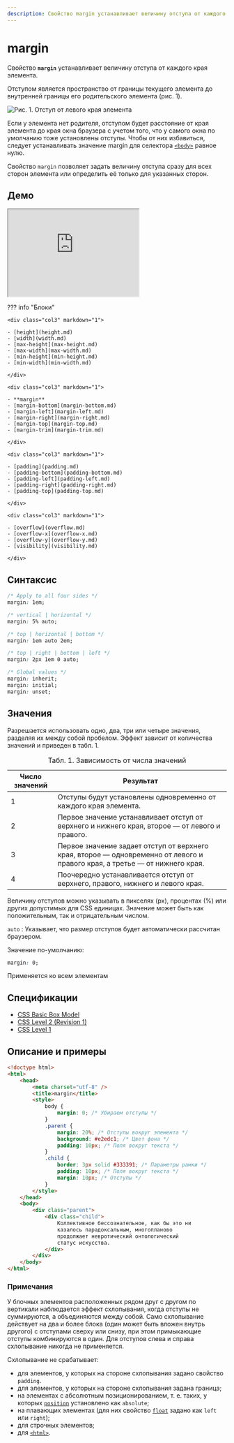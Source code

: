 ```yaml
---
description: Свойство margin устанавливает величину отступа от каждого края элемента
---
```


# margin

Свойство **`margin`** устанавливает величину отступа от каждого края элемента.

Отступом является пространство от границы текущего элемента до внутренней границы его родительского элемента (рис. 1).

![Рис. 1. Отступ от левого края элемента](css_margin_1.png)

Если у элемента нет родителя, отступом будет расстояние от края элемента до края окна браузера с учетом того, что у самого окна по умолчанию тоже установлены отступы. Чтобы от них избавиться, следует устанавливать значение margin для селектора [`<body>`](../html/body.md) равное нулю.

Свойство `margin` позволяет задать величину отступа сразу для всех сторон элемента или определить её только для указанных сторон.

## Демо

<iframe class="interactive is-default-height" height="200" src="https://interactive-examples.mdn.mozilla.net/pages/css/margin.html" title="MDN Web Docs Interactive Example" loading="lazy" data-readystate="complete"></iframe>

??? info "Блоки"

    <div class="col3" markdown="1">

    - [height](height.md)
    - [width](width.md)
    - [max-height](max-height.md)
    - [max-width](max-width.md)
    - [min-height](min-height.md)
    - [min-width](min-width.md)

    </div>

    <div class="col3" markdown="1">

    - **margin**
    - [margin-bottom](margin-bottom.md)
    - [margin-left](margin-left.md)
    - [margin-right](margin-right.md)
    - [margin-top](margin-top.md)
    - [margin-trim](margin-trim.md)

    </div>

    <div class="col3" markdown="1">

    - [padding](padding.md)
    - [padding-bottom](padding-bottom.md)
    - [padding-left](padding-left.md)
    - [padding-right](padding-right.md)
    - [padding-top](padding-top.md)

    </div>

    <div class="col3" markdown="1">

    - [overflow](overflow.md)
    - [overflow-x](overflow-x.md)
    - [overflow-y](overflow-y.md)
    - [visibility](visibility.md)

    </div>

## Синтаксис

```css
/* Apply to all four sides */
margin: 1em;

/* vertical | horizontal */
margin: 5% auto;

/* top | horizontal | bottom */
margin: 1em auto 2em;

/* top | right | bottom | left */
margin: 2px 1em 0 auto;

/* Global values */
margin: inherit;
margin: initial;
margin: unset;
```

## Значения

Разрешается использовать одно, два, три или четыре значения, разделяя их между собой пробелом. Эффект зависит от количества значений и приведен в табл. 1.

<table>
<caption> Табл. 1. Зависимость от числа значений</caption>
<thead>
<tr><th>Число значений</th><th>Результат</th></tr>
</thead>
<tbody>
<tr><td>1</td><td>Отступы будут установлены одновременно от каждого края элемента.</td></tr>
<tr><td>2</td><td>Первое значение устанавливает отступ от верхнего и нижнего края, второе — от левого и правого.</td></tr>
<tr><td>3</td><td>Первое значение задает отступ от верхнего края, второе — одновременно от левого и правого края, а третье — от нижнего края.</td></tr>
<tr><td>4</td><td>Поочередно устанавливается отступ от верхнего, правого, нижнего и левого края.</td></tr>
</tbody>
</table>

Величину отступов можно указывать в пикселях (px), процентах (%) или других допустимых для CSS единицах. Значение может быть как положительным, так и отрицательным числом.

`auto`
: Указывает, что размер отступов будет автоматически рассчитан браузером.

Значение по-умолчанию:

```css
margin: 0;
```

Применяется ко всем элементам

## Спецификации

-   [CSS Basic Box Model](http://dev.w3.org/csswg/css3-box/#margin)
-   [CSS Level 2 (Revision 1)](http://www.w3.org/TR/CSS2/box.html#margin-properties)
-   [CSS Level 1](http://www.w3.org/TR/CSS1/#margin)

## Описание и примеры

```html
<!doctype html>
<html>
	<head>
		<meta charset="utf-8" />
		<title>margin</title>
		<style>
			body {
				margin: 0; /* Убираем отступы */
			}
			.parent {
				margin: 20%; /* Отступы вокруг элемента */
				background: #e2edc1; /* Цвет фона */
				padding: 10px; /* Поля вокруг текста */
			}
			.child {
				border: 3px solid #333391; /* Параметры рамки */
				padding: 10px; /* Поля вокруг текста */
				margin: 10px; /* Отступы */
			}
		</style>
	</head>
	<body>
		<div class="parent">
			<div class="child">
				Коллективное бессознательное, как бы это ни
				казалось парадоксальным, многопланово
				продолжает невротический онтологический
				статус искусства.
			</div>
		</div>
	</body>
</html>
```

### Примечания

У блочных элементов расположенных рядом друг с другом по вертикали наблюдается эффект схлопывания, когда отступы не суммируются, а объединяются между собой. Само схлопывание действует на два и более блока (один может быть вложен внутрь другого) с отступами сверху или снизу, при этом примыкающие отступы комбинируются в один. Для отступов слева и справа схлопывание никогда не применяется.

Схлопывание не срабатывает:

-   для элементов, у которых на стороне схлопывания задано свойство `padding`.
-   для элементов, у которых на стороне схлопывания задана граница;
-   на элементах с абсолютным позиционированием, т. е. таких, у которых [`position`](position.md) установлено как `absolute`;
-   на плавающих элементах (для них свойство [`float`](float.md) задано как `left` или `right`);
-   для строчных элементов;
-   для [`<html>`](../html/html.md).
